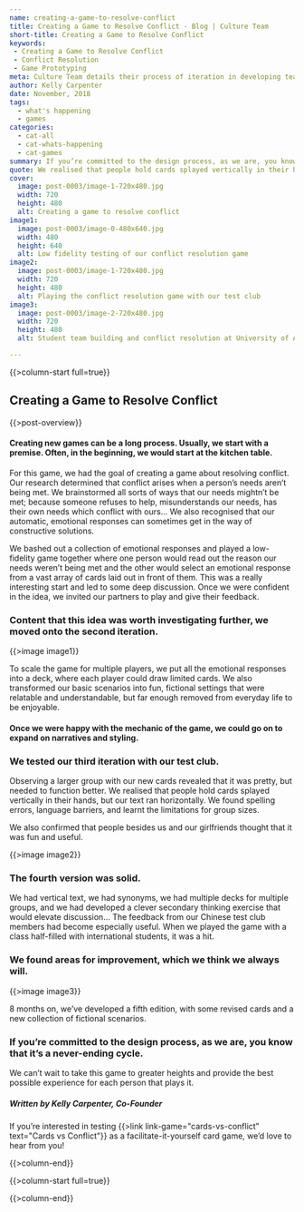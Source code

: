 ```yaml
---
name: creating-a-game-to-resolve-conflict
title: Creating a Game to Resolve Conflict - Blog | Culture Team
short-title: Creating a Game to Resolve Conflict
keywords: 
 - Creating a Game to Resolve Conflict
 - Conflict Resolution
 - Game Prototyping
meta: Culture Team details their process of iteration in developing team building games in their blog article, 'Creating a Game to Resolve Conflict'.
author: Kelly Carpenter
date: November, 2018
tags:
  - what's happening
  - games
categories:
  - cat-all
  - cat-whats-happening
  - cat-games
summary: If you’re committed to the design process, as we are, you know that it’s a never-ending cycle. In this blog, we detail the first five iterations of the Cards vs Conflict game development cycle.
quote: We realised that people hold cards splayed vertically in their hands, but our text ran horizontally. We found spelling errors, language barriers, and learnt the limitations for group sizes. 
cover:
  image: post-0003/image-1-720x480.jpg
  width: 720
  height: 480
  alt: Creating a game to resolve conflict
image1:
  image: post-0003/image-0-480x640.jpg
  width: 480
  height: 640
  alt: Low fidelity testing of our conflict resolution game
image2:
  image: post-0003/image-1-720x480.jpg
  width: 720
  height: 480
  alt: Playing the conflict resolution game with our test club
image3:
  image: post-0003/image-2-720x480.jpg
  width: 720
  height: 480
  alt: Student team building and conflict resolution at University of Adelaide

---
```

{{>column-start full=true}}

## Creating a Game to Resolve Conflict

{{>post-overview}}

#### Creating new games can be a long process. Usually, we start with a premise. Often, in the beginning, we would start at the kitchen table.

For this game, we had the goal of creating a game about resolving conflict. Our research determined that conflict arises when a person’s needs aren’t being met. We brainstormed all sorts of ways that our needs mightn’t be met; because someone refuses to help, misunderstands our needs, has their own needs which conflict with ours… We also recognised that our automatic, emotional responses can sometimes get in the way of constructive solutions.

We bashed out a collection of emotional responses and played a low-fidelity game together where one person would read out the reason our needs weren’t being met and the other would select an emotional response from a vast array of cards laid out in front of them. This was a really interesting start and led to some deep discussion. Once we were confident in the idea, we invited our partners to play and give their feedback. 

### Content that this idea was worth investigating further, we moved onto the second iteration.

{{>image image1}}

To scale the game for multiple players, we put all the emotional responses into a deck, where each player could draw limited cards. We also transformed our basic scenarios into fun, fictional settings that were relatable and understandable, but far enough removed from everyday life to be enjoyable.

#### Once we were happy with the mechanic of the game, we could go on to expand on narratives and styling.

### We tested our third iteration with our test club.

Observing a larger group with our new cards revealed that it was pretty, but needed to function better. We realised that people hold cards splayed vertically in their hands, but our text ran horizontally. We found spelling errors, language barriers, and learnt the limitations for group sizes. 

We also confirmed that people besides us and our girlfriends thought that it was fun and useful.

{{>image image2}}

### The fourth version was solid. 
We had vertical text, we had synonyms, we had multiple decks for multiple groups, and we had developed a clever secondary thinking exercise that would elevate discussion... The feedback from our Chinese test club members had become especially useful. When we played the game with a class half-filled with international students, it was a hit.

### We found areas for improvement, which we think we always will. 

{{>image image3}}

8 months on, we’ve developed a fifth edition, with some revised cards and a new collection of fictional scenarios. 

### If you’re committed to the design process, as we are, you know that it’s a never-ending cycle. 

We can’t wait to take this game to greater heights and provide the best possible experience for each person that plays it.

##### _Written by Kelly Carpenter, Co-Founder_ 

If you’re interested in testing {{>link link-game="cards-vs-conflict" text="Cards vs Conflict"}} as a facilitate-it-yourself card game, we’d love to hear from you!

{{>column-end}}

{{>column-start full=true}}

{{>column-end}}